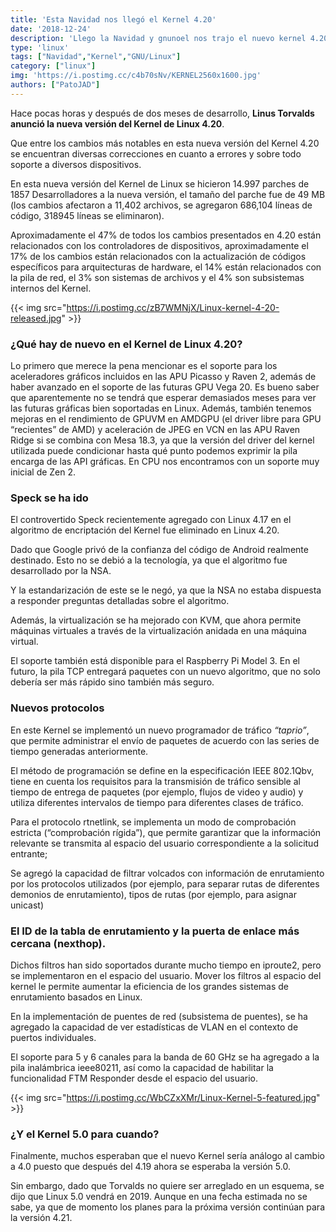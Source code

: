 ```yaml
---
title: 'Esta Navidad nos llegó el Kernel 4.20'
date: '2018-12-24'
description: 'Llego la Navidad y gnunoel nos trajo el nuevo kernel 4.20'
type: 'linux'
tags: ["Navidad","Kernel","GNU/Linux"]
category: ["linux"]
img: 'https://i.postimg.cc/c4b70sNv/KERNEL2560x1600.jpg'
authors: ["PatoJAD"]
---
```


Hace pocas horas y después de dos meses de desarrollo, **Linus Torvalds anunció la nueva versión del Kernel de Linux 4.20**.

Que entre los cambios más notables en esta nueva versión del Kernel 4.20 se encuentran diversas correcciones en cuanto a errores y sobre todo soporte a diversos dispositivos.


En esta nueva versión del Kernel de Linux se hicieron 14.997 parches de 1857 Desarrolladores a la nueva versión, el tamaño del parche fue de 49 MB (los cambios afectaron a 11,402 archivos, se agregaron 686,104 líneas de código, 318945 líneas se eliminaron).

Aproximadamente el 47% de todos los cambios presentados en 4.20 están relacionados con los controladores de dispositivos, aproximadamente el 17% de los cambios están relacionados con la actualización de códigos específicos para arquitecturas de hardware, el 14% están relacionados con la pila de red, el 3% son sistemas de archivos y el 4% son subsistemas internos del Kernel.

{{< img src="https://i.postimg.cc/zB7WMNjX/Linux-kernel-4-20-released.jpg" >}}

### ¿Qué hay de nuevo en el Kernel de Linux 4.20?


Lo primero que merece la pena mencionar es el soporte para los aceleradores gráficos incluidos en las APU Picasso y Raven 2, además de haber avanzado en el soporte de las futuras GPU Vega 20. Es bueno saber que aparentemente no se tendrá que esperar demasiados meses para ver las futuras gráficas bien soportadas en Linux. Además, también tenemos mejoras en el rendimiento de GPUVM en AMDGPU (el driver libre para GPU “recientes” de AMD) y aceleración de JPEG en VCN en las APU Raven Ridge si se combina con Mesa 18.3, ya que la versión del driver del kernel utilizada puede condicionar hasta qué punto podemos exprimir la pila encarga de las API gráficas. En CPU nos encontramos con un soporte muy inicial de Zen 2.

### Speck se ha ido

El controvertido Speck recientemente agregado con Linux 4.17 en el algoritmo de encriptación del Kernel fue eliminado en Linux 4.20.

Dado que Google privó de la confianza del código de Android realmente destinado. Esto no se debió a la tecnología, ya que el algoritmo fue desarrollado por la NSA.

Y la estandarización de este se le negó, ya que la NSA no estaba dispuesta a responder preguntas detalladas sobre el algoritmo.

Además, la virtualización se ha mejorado con KVM, que ahora permite máquinas virtuales a través de la virtualización anidada en una máquina virtual.

El soporte también está disponible para el Raspberry Pi Model 3. En el futuro, la pila TCP entregará paquetes con un nuevo algoritmo, que no solo debería ser más rápido sino también más seguro.


### Nuevos protocolos

En este Kernel se implementó un nuevo programador de tráfico _“taprio”_, que permite administrar el envío de paquetes de acuerdo con las series de tiempo generadas anteriormente.

El método de programación se define en la especificación IEEE 802.1Qbv, tiene en cuenta los requisitos para la transmisión de tráfico sensible al tiempo de entrega de paquetes (por ejemplo, flujos de video y audio) y utiliza diferentes intervalos de tiempo para diferentes clases de tráfico.

Para el protocolo rtnetlink, se implementa un modo de comprobación estricta (“comprobación rígida”), que permite garantizar que la información relevante se transmita al espacio del usuario correspondiente a la solicitud entrante;

Se agregó la capacidad de filtrar volcados con información de enrutamiento por los protocolos utilizados (por ejemplo, para separar rutas de diferentes demonios de enrutamiento), tipos de rutas (por ejemplo, para asignar unicast)

### El ID de la tabla de enrutamiento y la puerta de enlace más cercana (nexthop).

Dichos filtros han sido soportados durante mucho tiempo en iproute2, pero se implementaron en el espacio del usuario. Mover los filtros al espacio del kernel le permite aumentar la eficiencia de los grandes sistemas de enrutamiento basados ​​en Linux.

En la implementación de puentes de red (subsistema de puentes), se ha agregado la capacidad de ver estadísticas de VLAN en el contexto de puertos individuales.

El soporte para 5 y 6 canales para la banda de 60 GHz se ha agregado a la pila inalámbrica ieee80211, así como la capacidad de habilitar la funcionalidad FTM Responder desde el espacio del usuario.

{{< img src="https://i.postimg.cc/WbCZxXMr/Linux-Kernel-5-featured.jpg" >}}

### ¿Y el Kernel 5.0 para cuando?

Finalmente, muchos esperaban que el nuevo Kernel sería análogo al cambio a 4.0 puesto que después del 4.19 ahora se esperaba la versión 5.0.

Sin embargo, dado que Torvalds no quiere ser arreglado en un esquema, se dijo que Linux 5.0 vendrá en 2019. Aunque en una fecha estimada no se sabe, ya que de momento los planes para la próxima versión continúan para la versión 4.21.
